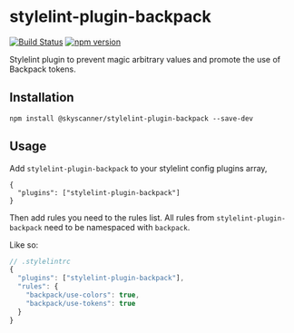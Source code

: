 # stylelint-plugin-backpack

[![Build Status](https://github.com/Skyscanner/stylelint-plugin-backpack/workflows/CI/badge.svg?branch=master)](https://github.com/Skyscanner/stylelint-plugin-backpack/actions?query=workflow%3ACI)
[![npm version](https://img.shields.io/npm/v/@skyscanner/stylelint-plugin-backpack.svg)](https://www.npmjs.com/package/@skyscanner/stylelint-plugin-backpack)

Stylelint plugin to prevent magic arbitrary values and promote the use of Backpack tokens.

## Installation

```
npm install @skyscanner/stylelint-plugin-backpack --save-dev
```

## Usage

Add `stylelint-plugin-backpack` to your stylelint config plugins array, 

```
{
  "plugins": ["stylelint-plugin-backpack"]
}
```

Then add rules you need to the rules list. All rules from `stylelint-plugin-backpack` need to be namespaced with `backpack`.

Like so:

```js
// .stylelintrc
{
  "plugins": ["stylelint-plugin-backpack"],
  "rules": {
    "backpack/use-colors": true,
    "backpack/use-tokens": true
  }
}
```